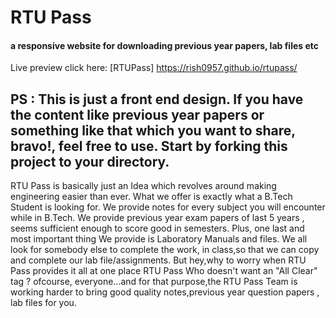 # RTU Pass
#### a responsive website for downloading previous year papers, lab files etc

Live preview click here: [RTUPass] https://rish0957.github.io/rtupass/

## PS : This is just a front end design. If you have the content like previous year papers or something like that which you want to share, bravo!, feel free to use. Start by forking this project to your directory.

RTU Pass is basically just an Idea which revolves around making engineering easier than ever. What we offer is exactly what a B.Tech Student is looking for. We provide notes for every subject you will encounter while in B.Tech. We provide previous year exam papers of last 5 years , seems sufficient enough to score good in semesters. Plus, one last and most important thing We provide is Laboratory Manuals and files. We all look for somebody else to complete the work, in class,so that we can copy and complete our lab file/assignments. But hey,why to worry when RTU Pass provides it all at one place RTU Pass Who doesn't want an "All Clear" tag ? ofcourse, everyone...and for that purpose,the RTU Pass Team is working harder to bring good quality notes,previous year question papers , lab files for you. 
